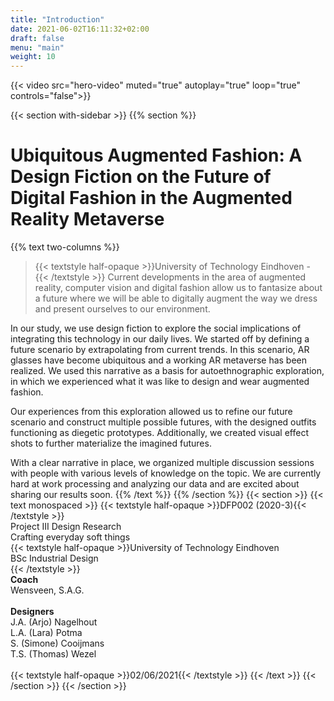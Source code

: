 ```yaml
---
title: "Introduction"
date: 2021-06-02T16:11:32+02:00
draft: false
menu: "main"
weight: 10
---
```


{{< video src="hero-video" muted="true" autoplay="true" loop="true" controls="false">}}

{{< section with-sidebar >}}
{{% section %}}
# Ubiquitous Augmented Fashion: A Design Fiction on the Future of Digital Fashion in the Augmented Reality Metaverse
{{% text two-columns %}}

> {{< textstyle half-opaque >}}University of Technology Eindhoven - {{< /textstyle >}} Current developments in the area of augmented reality, computer vision and digital fashion allow us to fantasize about a future where we will be able to digitally augment the way we dress and present ourselves to our environment. 


In our study, we use design fiction to explore the social implications of integrating this technology in our daily lives. We started off by defining a future scenario by extrapolating from current trends. In this scenario, AR glasses have become ubiquitous and a working AR metaverse has been realized. We used this narrative as a basis for autoethnographic exploration, in which we experienced what it was like to design and wear augmented fashion. 

Our experiences from this exploration allowed us to refine our future scenario and construct multiple possible futures, with the designed outfits functioning as diegetic prototypes. Additionally, we created visual effect shots to further materialize the imagined futures. 

With a clear narrative in place, we organized multiple discussion sessions with people with various levels of knowledge on the topic. We are currently hard at work processing and analyzing our data and are excited about sharing our results soon. 
{{% /text %}}
{{% /section %}}
{{< section >}}
{{< text monospaced >}}
{{< textstyle half-opaque >}}DFP002 (2020-3){{< /textstyle >}}<br>
Project III Design Research<br>
Crafting everyday soft things<br>
{{< textstyle half-opaque >}}University of Technology Eindhoven<br>
BSc Industrial Design<br>{{< /textstyle >}}
<br>
<b>Coach</b><br>
Wensveen, S.A.G. <br>
<br>
<b>Designers</b><br>
J.A. (Arjo) Nagelhout<br>
L.A. (Lara) Potma<br>
S. (Simone) Cooijmans<br>
T.S. (Thomas) Wezel<br>
<br>
{{< textstyle half-opaque >}}02/06/2021{{< /textstyle >}}
{{< /text >}}
{{< /section >}}
{{< /section >}}